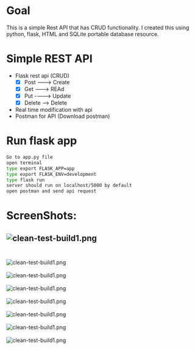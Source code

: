# Goal
This is a simple Rest API that has CRUD functionality. I created this using python, flask, HTML and SQLite portable database resource.  
 

# Simple REST API
- Flask rest api (CRUD)
    - [x] Post ---> Create
    - [x] Get  ---> REAd
    - [x] Put ----> Update
    - [x] Delete --> Delete
- Real time modification with api
- Postman for API (Download postman)

# Run flask app
```bash
Go to app.py file
open terminal
type export FLASK_APP=app
type export FLASK_ENV=development
type flask run
server should run on localhost/5000 by default
open postman and send api request
```

# ScreenShots: 
![clean-test-build1.png](flask-rest/screenshots/form.png)<br/> <br/> 
---
![clean-test-build1.png](flask-rest/screenshots/1.png)<br/> <br/> 
![clean-test-build1.png](flask-rest/screenshots/2.5.png)<br/> <br/> 
![clean-test-build1.png](flask-rest/screenshots/1.5.png)<br/> <br/> 
![clean-test-build1.png](flask-rest/screenshots/2.png)<br/> <br/> 
![clean-test-build1.png](flask-rest/screenshots/3.png)<br/> <br/> 
![clean-test-build1.png](flask-rest/screenshots/beforedelete.png)<br/> <br/>
![clean-test-build1.png](flask-rest/screenshots/afterdelete.png)
